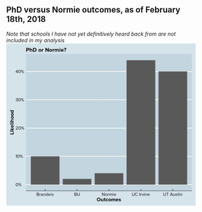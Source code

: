 ## PhD versus Normie outcomes, as of February 18th, 2018
_Note that schools I have not yet definitively heard back from are not included in my analysis_
![Image](https://raw.githubusercontent.com/justinsola/justinsola.github.com/master/files/outcomes.jpeg)
